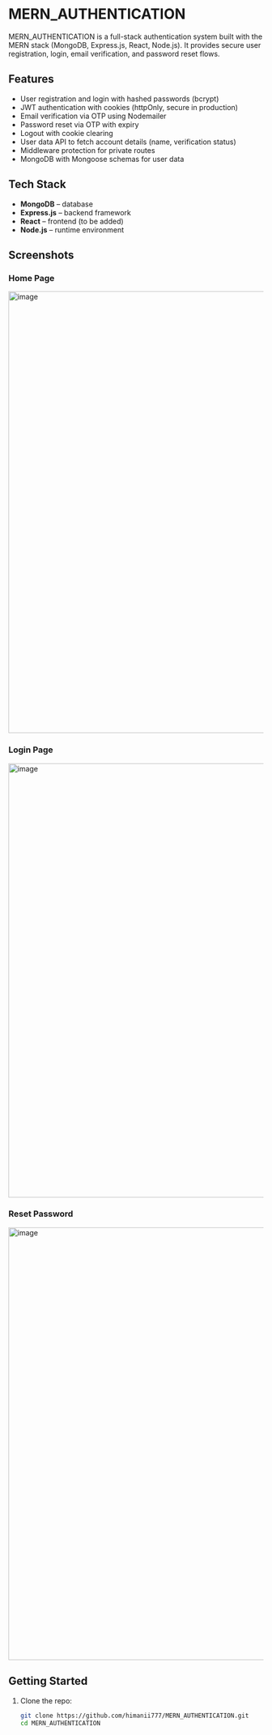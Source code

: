 # MERN_AUTHENTICATION

MERN_AUTHENTICATION is a full-stack authentication system built with the MERN stack (MongoDB, Express.js, React, Node.js). It provides secure user registration, login, email verification, and password reset flows.

## Features

- User registration and login with hashed passwords (bcrypt)  
- JWT authentication with cookies (httpOnly, secure in production)  
- Email verification via OTP using Nodemailer  
- Password reset via OTP with expiry  
- Logout with cookie clearing  
- User data API to fetch account details (name, verification status)  
- Middleware protection for private routes  
- MongoDB with Mongoose schemas for user data  

## Tech Stack

- **MongoDB** – database  
- **Express.js** – backend framework  
- **React** – frontend (to be added)  
- **Node.js** – runtime environment  

## Screenshots

### Home Page
<img width="1898" height="873" alt="image" src="https://github.com/user-attachments/assets/a22a132d-0de7-4c14-bbeb-a1c11f2f9ecd" />

### Login Page
<img width="1900" height="858" alt="image" src="https://github.com/user-attachments/assets/1fab26b4-8b06-4547-b845-267af3a679d0" />

### Reset Password
<img width="1883" height="855" alt="image" src="https://github.com/user-attachments/assets/e8c0190c-7111-4765-a26b-0c19c7b5fab0" />


## Getting Started

1. Clone the repo:  
   ```bash
   git clone https://github.com/himanii777/MERN_AUTHENTICATION.git
   cd MERN_AUTHENTICATION
